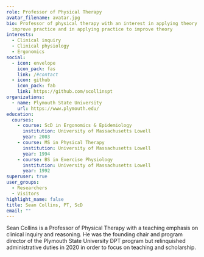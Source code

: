 ```yaml
---
role: Professor of Physical Therapy
avatar_filename: avatar.jpg
bio: Professor of physical therapy with an interest in applying theory to
  improve practice and in applying practice to improve theory
interests:
  - Clinical inquiry
  - Clinical physiology
  - Ergonomics
social:
  - icon: envelope
    icon_pack: fas
    link: /#contact
  - icon: github
    icon_pack: fab
    link: https://github.com/scollinspt
organizations:
  - name: Plymouth State University
    url: https://www.plymouth.edu/
education:
  courses:
    - course: ScD in Ergonomics & Epidemiology
      institution: University of Massachusetts Lowell
      year: 2003
    - course: MS in Physical Therapy
      institution: University of Massachusetts Lowell
      year: 1994
    - course: BS in Exercise Physiology
      institution: University of Massachusetts Lowell
      year: 1992
superuser: true
user_groups:
  - Researchers
  - Visitors
highlight_name: false
title: Sean Collins, PT, ScD
email: ""
---
```


Sean Collins is a Professor of Physical Therapy with a teaching emphasis on clinical inquiry and reasoning. He was the founding chair and program director of the Plymouth State University DPT program but relinquished administrative duties in 2020 in order to focus on teaching and scholarship.
